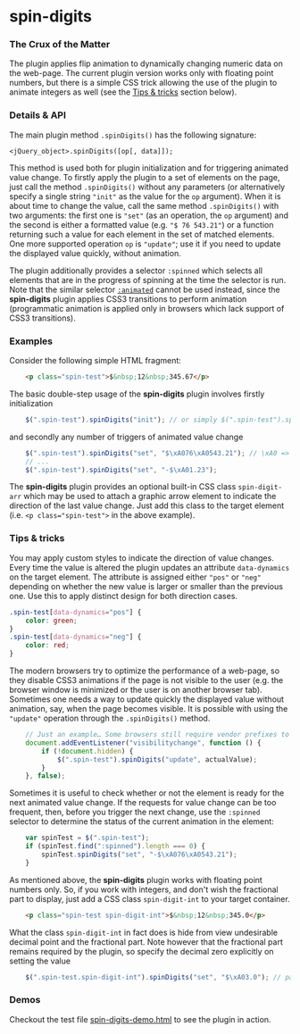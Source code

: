# spin-digits

### The Crux of the Matter

The plugin applies flip animation to dynamically changing numeric data on the web-page. The current plugin version works only with floating point numbers, but there is a simple CSS trick allowing the use of the plugin to animate integers as well (see the [Tips & tricks](#tips--tricks) section below).

### Details & API

The main plugin method `.spinDigits()` has the following signature:

    <jQuery_object>.spinDigits([op[, data]]);

This method is used both for plugin initialization and for triggering animated value change. To firstly apply the plugin to a set of elements on the page, just call the method `.spinDigits()` without any parameters (or alternatively specify a single string `"init"` as the value for the `op` argument). When it is about time to change the value, call the same method `.spinDigits()` with two arguments: the first one is `"set"` (as an operation, the `op` argument) and the second is either a formatted value (e.g. `"$ 76 543.21"`) or a function returning such a value for each element in the set of matched elements. One more supported operation `op` is `"update"`; use it if you need to update the displayed value quickly, without animation.

The plugin additionally provides a selector `:spinned` which selects all elements that are in the progress of spinning at the time the selector is run. Note that the similar selector [`:animated`](http://api.jquery.com/animated-selector/) cannot be used instead, since the **spin-digits** plugin applies CSS3 transitions to perform animation (programmatic animation is applied only in browsers which lack support of CSS3 transitions).

### Examples

Consider the following simple HTML fragment:

```html
    <p class="spin-test">$&nbsp;12&nbsp;345.67</p>
```

The basic double-step usage of the **spin-digits** plugin involves firstly initialization

```javascript
    $(".spin-test").spinDigits("init"); // or simply $(".spin-test").spinDigits();
```

and secondly any number of triggers of animated value change

```javascript
    $(".spin-test").spinDigits("set", "$\xA076\xA0543.21"); // \xA0 => &nbsp;
    // ...
    $(".spin-test").spinDigits("set", "-$\xA01.23");
```

The **spin-digits** plugin provides an optional built-in CSS class `spin-digit-arr` which may be used to attach a graphic arrow element to indicate the direction of the last value change. Just add this class to the target element (i.e. `<p class="spin-test">` in the above example).

### Tips & tricks

You may apply custom styles to indicate the direction of value changes. Every time the value is altered the plugin updates an attribute `data-dynamics` on the target element. The attribute is assigned either `"pos"` or `"neg"` depending on whether the new value is larger or smaller than the previous one. Use this to apply distinct design for both direction cases.

```css
.spin-test[data-dynamics="pos"] {
    color: green;
}
.spin-test[data-dynamics="neg"] {
    color: red;
}
```

The modern browsers try to optimize the performance of a web-page, so they disable CSS3 animations if the page is not visible to the user (e.g. the browser window is minimized or the user is on another browser tab). Sometimes one needs a way to update quickly the displayed value without animation, say, when the page becomes visible. It is possible with using the `"update"` operation through the `.spinDigits()` method.

```javascript
    // Just an example… Some browsers still require vendor prefixes to work with Page Visibility API
    document.addEventListener("visibilitychange", function () {
        if (!document.hidden) {
            $(".spin-test").spinDigits("update", actualValue);
        }
    }, false);
```

Sometimes it is useful to check whether or not the element is ready for the next animated value change. If the requests for value change can be too frequent, then, before you trigger the next change, use the `:spinned` selector to determine the status of the current animation in the element:

```javascript
    var spinTest = $(".spin-test");
    if (spinTest.find(":spinned").length === 0) {
        spinTest.spinDigits("set", "-$\xA076\xA0543.21");
    }
````

As mentioned above, the **spin-digits** plugin works with floating point numbers only. So, if you work with integers, and don't wish the fractional part to display, just add a CSS class `spin-digit-int` to your target container.

```html
    <p class="spin-test spin-digit-int">$&nbsp;12&nbsp;345.0</p>
```

What the class `spin-digit-int` in fact does is hide from view undesirable decimal point and the fractional part. Note however that the fractional part remains required by the plugin, so specify the decimal zero explicitly on setting the value

```javascript
    $(".spin-test.spin-digit-int").spinDigits("set", "$\xA03.0"); // pass explicit decimal zero for "integers"
```

### Demos

Checkout the test file [spin-digits-demo.html](https://github.com/Amphiluke/jquery-plugins/blob/master/tests/spin-digits/spin-digits-demo.html) to see the plugin in action.
